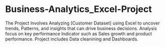 # Business-Analytics_Excel-Project
The Project Involves Analyzing [Customer Dataset] using Excel to uncover trends, Patterns, and insights that can drive business decisions. Analysis focus on key performance Indicator such as Sales growth and product performance. Project includes Data cleanining and Dashboards.
